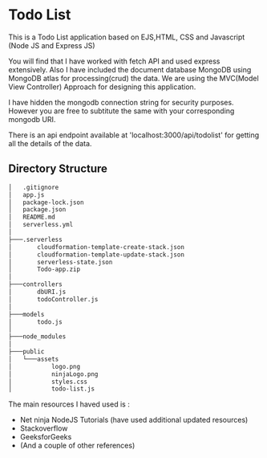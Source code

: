 # Todo List

This is a Todo List application based on EJS,HTML, CSS and Javascript (Node JS and Express JS)

You will find that I have worked with fetch API  and used express extensively.  Also I have included the document database MongoDB using MongoDB atlas for processing(crud) the data. We are using the MVC(Model View Controller) Approach for designing this application.

I have hidden the mongodb connection string for security purposes. However you are free to subtitute the same with your corresponding mongodb URI.

There is an api endpoint available at 'localhost:3000/api/todolist' for getting all the details of the data. 

## Directory Structure
```sh
│   .gitignore
│   app.js
│   package-lock.json
│   package.json
│   README.md
│   serverless.yml
│
├───.serverless
│       cloudformation-template-create-stack.json
│       cloudformation-template-update-stack.json
│       serverless-state.json
│       Todo-app.zip
│
├───controllers
│       dbURI.js
│       todoController.js
│
├───models
│       todo.js
│
├───node_modules
│
├───public
│   └───assets
│           logo.png
│           ninjaLogo.png
│           styles.css
│           todo-list.js
```

The main resources I haved used is :
* Net ninja NodeJS Tutorials (have used additional updated resources)
* Stackoverflow
* GeeksforGeeks
* (And a couple of other references)





